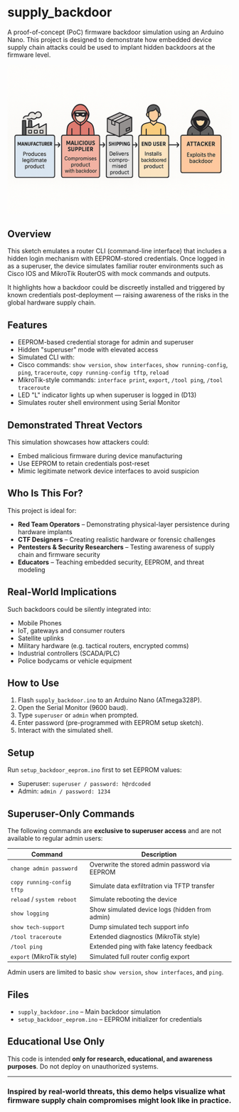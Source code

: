 # supply_backdoor

A proof-of-concept (PoC) firmware backdoor simulation using an Arduino Nano. This project is designed to demonstrate how embedded device supply chain attacks could be used to implant hidden backdoors at the firmware level.


![Supply Chain Backdoor Demo](demo/supply_chain_attack.png)
## Overview

This sketch emulates a router CLI (command-line interface) that includes a hidden login mechanism with EEPROM-stored credentials. Once logged in as a superuser, the device simulates familiar router environments such as Cisco IOS and MikroTik RouterOS with mock commands and outputs.

It highlights how a backdoor could be discreetly installed and triggered by known credentials post-deployment — raising awareness of the risks in the global hardware supply chain.

## Features

-  EEPROM-based credential storage for admin and superuser
-  Hidden "superuser" mode with elevated access
-  Simulated CLI with:
  - Cisco commands: `show version`, `show interfaces`, `show running-config`, `ping`, `traceroute`, `copy running-config tftp`, `reload`
  - MikroTik-style commands: `interface print`, `export`, `/tool ping`, `/tool traceroute`
-  LED "L" indicator lights up when superuser is logged in  (D13)
-  Simulates router shell environment using Serial Monitor

## Demonstrated Threat Vectors

This simulation showcases how attackers could:

- Embed malicious firmware during device manufacturing
- Use EEPROM to retain credentials post-reset
- Mimic legitimate network device interfaces to avoid suspicion

## Who Is This For?

This project is ideal for:

-  **Red Team Operators** – Demonstrating physical-layer persistence during hardware implants
-  **CTF Designers** – Creating realistic hardware or forensic challenges
-  **Pentesters & Security Researchers** – Testing awareness of supply chain and firmware security
-  **Educators** – Teaching embedded security, EEPROM, and threat modeling

## Real-World Implications

Such backdoors could be silently integrated into:

-  Mobile Phones
-  IoT, gateways and consumer routers
-  Satellite uplinks
-  Military hardware (e.g. tactical routers, encrypted comms)
-  Industrial controllers (SCADA/PLC)
-  Police bodycams or vehicle equipment

## How to Use

1. Flash `supply_backdoor.ino` to an Arduino Nano (ATmega328P).
2. Open the Serial Monitor (9600 baud).
3. Type `superuser` or `admin` when prompted.
4. Enter password (pre-programmed with EEPROM setup sketch).
5. Interact with the simulated shell.

## Setup

Run `setup_backdoor_eeprom.ino` first to set EEPROM values:
- Superuser: `superuser / password: h@rdcoded`
- Admin: `admin / password: 1234`

## Superuser-Only Commands

The following commands are **exclusive to superuser access** and are not available to regular admin users:

| Command                          | Description                                              |
|----------------------------------|----------------------------------------------------------|
| `change admin password`          | Overwrite the stored admin password via EEPROM          |
| `copy running-config tftp`       | Simulate data exfiltration via TFTP transfer            |
| `reload` / `system reboot`       | Simulate rebooting the device                           |
| `show logging`                  | Show simulated device logs (hidden from admin)          |
| `show tech-support`             | Dump simulated tech support info                        |
| `/tool traceroute`              | Extended diagnostics (MikroTik style)                   |
| `/tool ping`                    | Extended ping with fake latency feedback                |
| `export` (MikroTik style)       | Simulated full router config export                     |

Admin users are limited to basic `show version`, `show interfaces`, and `ping`.

## Files

- `supply_backdoor.ino` – Main backdoor simulation
- `setup_backdoor_eeprom.ino` – EEPROM initializer for credentials

## Educational Use Only

This code is intended **only for research, educational, and awareness purposes**. Do not deploy on unauthorized systems.

---

### Inspired by real-world threats, this demo helps visualize what firmware supply chain compromises might look like in practice.
